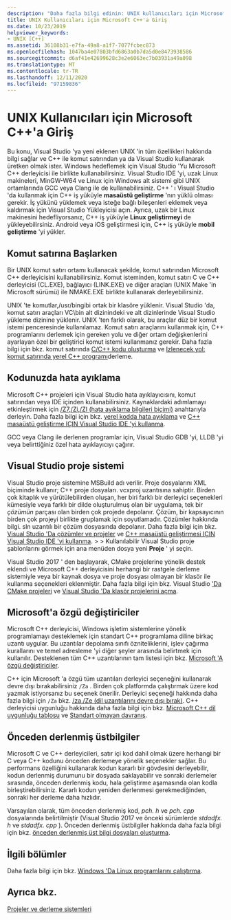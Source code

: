 ```yaml
---
description: "Daha fazla bilgi edinin: UNIX kullanıcıları için Microsoft C++ ' a giriş"
title: UNIX Kullanıcıları için Microsoft C++'a Giriş
ms.date: 10/23/2019
helpviewer_keywords:
- UNIX [C++]
ms.assetid: 36108b31-e7fa-49a8-a1f7-7077fcbec873
ms.openlocfilehash: 1047ba4e07803bfd6863a0b7da5d0e8473938586
ms.sourcegitcommit: d6af41e42699628c3e2e6063ec7b03931a49a098
ms.translationtype: MT
ms.contentlocale: tr-TR
ms.lasthandoff: 12/11/2020
ms.locfileid: "97159836"
---
```

# <a name="introduction-to-microsoft-c-for-unix-users"></a>UNIX Kullanıcıları için Microsoft C++'a Giriş

Bu konu, Visual Studio 'ya yeni eklenen UNIX 'in tüm özellikleri hakkında bilgi sağlar ve C++ ile komut satırından ya da Visual Studio kullanarak üretken olmak ister. Windows hedeflemek için Visual Studio 'Yu Microsoft C++ derleyicisi ile birlikte kullanabilirsiniz. Visual Studio IDE 'yi, uzak Linux makineleri, MinGW-W64 ve Linux için Windows alt sistemi gibi UNIX ortamlarında GCC veya Clang ile de kullanabilirsiniz. C++ ' ı Visual Studio 'da kullanmak için C++ iş yüküyle **masaüstü geliştirme** 'nın yüklü olması gerekir. İş yükünü yüklemek veya isteğe bağlı bileşenleri eklemek veya kaldırmak için Visual Studio Yükleyicisi açın. Ayrıca, uzak bir Linux makinesini hedefliyorsanız, C++ iş yüküyle **Linux geliştirmeyi** de yükleyebilirsiniz. Android veya iOS geliştirmesi için, C++ iş yüküyle **mobil geliştirme** 'yi yükler.

## <a name="getting-started-on-the-command-line"></a>Komut satırına Başlarken

Bir UNIX komut satırı ortamı kullanacak şekilde, komut satırından Microsoft C++ derleyicisini kullanabilirsiniz. Komut isteminden, komut satırı C ve C++ derleyicisi (CL.EXE), bağlayıcı (LINK.EXE) ve diğer araçları (UNIX Make 'in Microsoft sürümü) ile NMAKE.EXE birlikte kullanarak derleyebilirsiniz.

UNIX 'te komutlar,/usr/bingibi ortak bir klasöre yüklenir. Visual Studio 'da, komut satırı araçları VC\bin alt dizinindeki ve alt dizinlerinde Visual Studio yükleme dizinine yüklenir. UNIX 'ten farklı olarak, bu araçlar düz bir komut istemi penceresinde kullanılamaz. Komut satırı araçlarını kullanmak için, C++ programlarını derlemek için gereken yolu ve diğer ortam değişkenlerini ayarlayan özel bir geliştirici komut istemi kullanmanız gerekir. Daha fazla bilgi için bkz. komut satırında [C/C++ kodu oluşturma](../build/building-on-the-command-line.md) ve [Izlenecek yol: komut satırında yerel C++ programı](../build/walkthrough-compiling-a-native-cpp-program-on-the-command-line.md)derleme.

## <a name="debugging-your-code"></a>Kodunuzda hata ayıklama

Microsoft C++ projeleri için Visual Studio hata ayıklayıcısını, komut satırından veya IDE içinden kullanabilirsiniz. Kaynaklardaki adımlamayı etkinleştirmek için [/Z7,/Zi,/ZI (hata ayıklama bilgileri biçimi)](../build/reference/z7-zi-zi-debug-information-format.md) anahtarıyla derleyin. Daha fazla bilgi için bkz. [yerel kodda hata ayıklama](/visualstudio/debugger/debugging-native-code) ve [C++ masaüstü geliştirme IÇIN Visual Studio IDE 'yi kullanma](../ide/using-the-visual-studio-ide-for-cpp-desktop-development.md).

GCC veya Clang ile derlenen programlar için, Visual Studio GDB 'yi, LLDB 'yi veya belirttiğiniz özel hata ayıklayıcıyı çağırır.

## <a name="visual-studio-project-system"></a>Visual Studio proje sistemi

Visual Studio proje sistemine MSBuild adı verilir. Proje dosyalarını XML biçiminde kullanır; C++ proje dosyaları. vcxproj uzantısına sahiptir. Birden çok kitaplık ve yürütülebilirden oluşan, her biri farklı bir derleyici seçenekleri kümesiyle veya farklı bir dilde oluşturulmuş olan bir uygulama, tek bir *çözümün* parçası olan birden çok projede depolanır. Çözüm, bir kapsayıcının birden çok projeyi birlikte gruplamak için soyutlamadır. Çözümler hakkında bilgi. sln uzantılı bir çözüm dosyasında depolanır. Daha fazla bilgi için bkz. [Visual Studio 'Da çözümler ve projeler](/visualstudio/ide/solutions-and-projects-in-visual-studio) ve [C++ masaüstü geliştirmesi IÇIN Visual Studio IDE 'yi kullanma](../ide/using-the-visual-studio-ide-for-cpp-desktop-development.md).   >    >  Kullanılabilir Visual Studio proje şablonlarını görmek için ana menüden dosya yeni **Proje** ' yi seçin.

Visual Studio 2017 ' den başlayarak, CMake projelerine yönelik destek eklendi ve Microsoft C++ derleyicisini herhangi bir rastgele derleme sistemiyle veya bir kaynak dosya ve proje dosyası olmayan bir klasör ile kullanma seçenekleri eklenmiştir. Daha fazla bilgi için bkz. Visual Studio ['Da CMake projeleri](../build/cmake-projects-in-visual-studio.md) ve [Visual Studio 'Da klasör projelerini açma](../build/open-folder-projects-cpp.md).

## <a name="microsoft-specific-modifiers"></a>Microsoft'a özgü değiştiriciler

Microsoft C++ derleyicisi, Windows işletim sistemlerine yönelik programlamayı desteklemek için standart C++ programlama diline birkaç uzantı uygular. Bu uzantılar depolama sınıfı özniteliklerini, işlev çağırma kurallarını ve temel adresleme 'yi diğer şeyler arasında belirtmek için kullanılır. Desteklenen tüm C++ uzantılarının tam listesi için bkz. [Microsoft 'A özgü değiştiriciler](../cpp/microsoft-specific-modifiers.md).

C++ için Microsoft 'a özgü tüm uzantıları derleyici seçeneğini kullanarak devre dışı bırakabilirsiniz `/Za` . Birden çok platformda çalıştırmak üzere kod yazmak istiyorsanız bu seçenek önerilir. Derleyici seçeneği hakkında daha fazla bilgi için `/Za` bkz. [/za,/Ze (dil uzantılarını devre dışı bırak)](../build/reference/za-ze-disable-language-extensions.md). C++ derleyicisi uygunluğu hakkında daha fazla bilgi için bkz. [Microsoft C++ dil uygunluğu tablosu](../overview/visual-cpp-language-conformance.md) ve [Standart olmayan davranış](../cpp/nonstandard-behavior.md).

## <a name="precompiled-headers"></a>Önceden derlenmiş üstbilgiler

Microsoft C ve C++ derleyicileri, satır içi kod dahil olmak üzere herhangi bir C veya C++ kodunu önceden derlemeye yönelik seçenekler sağlar. Bu performans özelliğini kullanarak kodun kararlı bir gövdesini derleyebilir, kodun derlenmiş durumunu bir dosyada saklayabilir ve sonraki derlemeler sırasında, önceden derlenmiş kodu, hala geliştirme aşamasında olan kodla birleştirebilirsiniz. Kararlı kodun yeniden derlenmesi gerekmediğinden, sonraki her derleme daha hızlıdır.

Varsayılan olarak, tüm önceden derlenmiş kod, *pch. h* ve *pch. cpp* dosyalarında belirtilmiştir (Visual Studio 2017 ve önceki sürümlerde *stdadfx. h* ve *stdadfx. cpp* ). Önceden derlenmiş üstbilgiler hakkında daha fazla bilgi için bkz. [önceden derlenmiş üst bilgi dosyaları oluşturma](../build/creating-precompiled-header-files.md).

## <a name="related-sections"></a>İlgili bölümler

Daha fazla bilgi için bkz. [Windows 'Da Linux programlarını çalıştırma](../porting/porting-from-unix-to-win32.md).

## <a name="see-also"></a>Ayrıca bkz.

[Projeler ve derleme sistemleri](../build/projects-and-build-systems-cpp.md)
